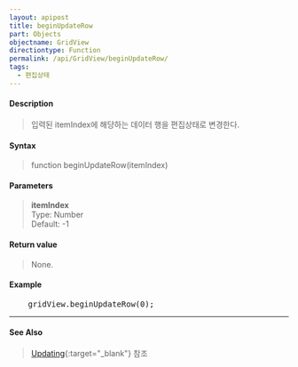 ```yaml
---
layout: apipost
title: beginUpdateRow
part: Objects
objectname: GridView
directiontype: Function
permalink: /api/GridView/beginUpdateRow/
tags:
  - 편집상태
---
```



#### Description

> 입력된 itemIndex에 해당하는 데이터 행을 편집상태로 변경한다.

#### Syntax

> function beginUpdateRow(itemIndex)

#### Parameters

> **itemIndex**  
> Type: Number  
> Default: -1  

#### Return value

> None.

#### Example

<pre class="prettyprint">
    gridView.beginUpdateRow(0);
</pre>

---

#### See Also

> [Updating](http://demo.realgrid.com/Demo/Updating){:target="_blank"} 참조